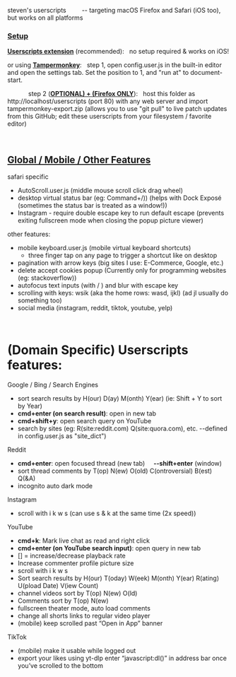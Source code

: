 steven's userscripts &nbsp; &nbsp; &nbsp; &nbsp; -- targeting macOS Firefox and Safari (iOS too), but works on all platforms

### <u>Setup</u>

[<u>**Userscripts extension**</u>](https://itunes.apple.com/us/app/userscripts/id1463298887) (recommended): &nbsp; no setup required & works on iOS!

or using <u>**Tampermonkey**</u>: &nbsp; step 1, open config.user.js in the built-in editor and open the settings tab. Set the position to 1, and "run at" to document-start.

&nbsp; &nbsp; &nbsp; &nbsp; &nbsp; &nbsp; step 2 (<u>**OPTIONAL) + (Firefox ONLY**</u>): &nbsp; host this folder as http://localhost/userscripts (port 80) with any web server and import tampermonkey-export.zip (allows you to use "git pull" to live patch updates from this GitHub; edit these userscripts from your filesystem / favorite editor)

&nbsp;

## <u>Global / Mobile / Other Features</u>

safari specific

-   AutoScroll.user.js (middle mouse scroll click drag wheel)
-   desktop virtual status bar (eg: Command+/)) (helps with Dock Exposé (sometimes the status bar is treated as a window!))
-   Instagram - require double escape key to run default escape (prevents exiting fullscreen mode when closing the popup picture viewer)

other features:

-   mobile keyboard.user.js (mobile virtual keyboard shortcuts)
    -   three finger tap on any page to trigger a shortcut like on desktop
-   pagination with arrow keys (big sites I use: E-Commerce, Google, etc.)
-   delete accept cookies popup (Currently only for programming websites (eg: stackoverflow))
-   autofocus text inputs (with / ) and blur with escape key
-   scrolling with keys: wsik (aka the home rows: wasd, ijkl) (ad jl usually do something too)
-   social media (instagram, reddit, tiktok, youtube, yelp)

&nbsp;

# (Domain Specific) Userscripts features:

Google / Bing / Search Engines

-   sort search results by H(our) D(ay) M(onth) Y(ear) (ie: Shift + Y to sort by Year)
-   **cmd+enter (on search result)**: open in new tab
-   **cmd+shift+y**: open search query on YouTube
-   search by sites (eg: R(site:reddit.com) Q(site:quora.com), etc. --defined in config.user.js as "site_dict")

Reddit

-   **cmd+enter**: open focused thread (new tab) &nbsp; &nbsp; **--shift+enter** (window)
-   sort thread comments by T(op) N(ew) O(old) C(ontroversial) B(est) Q(&A)
-   incognito auto dark mode

Instagram

-   scroll with i k w s (can use s & k at the same time (2x speed))

YouTube

-   **cmd+k**: Mark live chat as read and right click
-   **cmd+enter (on YouTube search input)**: open query in new tab
-   [] = increase/decrease playback rate
-   Increase commenter profile picture size
-   scroll with i k w s
-   Sort search results by H(our) T(oday) W(eek) M(onth) Y(ear) R(ating) U(pload Date) V(iew Count)
-   channel videos sort by T(op) N(ew) O(ld)
-   Comments sort by T(op) N(ew)
-   fullscreen theater mode, auto load comments
-   change all shorts links to regular video player
-   (mobile) keep scrolled past “Open in App” banner

TikTok

-   (mobile) make it usable while logged out
-   export your likes using yt-dlp enter “javascript:dl()” in address bar once you’ve scrolled to the bottom
